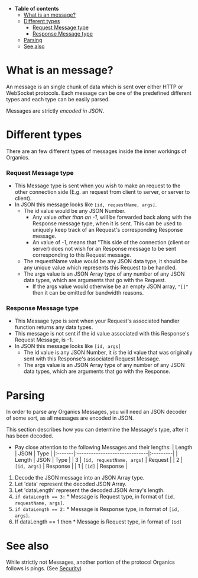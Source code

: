  * **Table of contents**
    * [What is an message?](Messages#What_is_an_message?.md)
    * [Different types](Messages#Different_types.md)
      * [Request Message type](Messages#Request_Message_type.md)
      * [Response Message type](Messages#Response_Message_type.md)
    * [Parsing](Messages#Parsing.md)
    * [See also](Messages#See_also.md)

# What is an message? #
An message is an single chunk of data which is sent over either HTTP or WebSocket protocols. Each message can be one of the predefined different types and each type can be easily parsed.

Messages are strictly _encoded in JSON_.

# Different types #
There are an few different types of messages inside the inner workings of Organics.

### Request Message type ###
  * This Message type is sent when you wish to make an request to the other connection side (E.g. an request from client to server, or server to client).
  * In JSON this message looks like `[id, requestName, args]`.
    * The id value would be any JSON Number.
      * Any value _other than an -1_, will be forwarded back along with the Response message type, when it is sent. This can be used to uniquely keep track of an Request's corresponding Response message.
      * An value of -1, means that "This side of the connection (client or server) does not wish for an Response message to be sent corresponding to this Request message.
    * The requestName value would be any JSON data type, it should be any unique value which represents this Request to be handled.
    * The args value is an JSON Array type of any number of any JSON data types, which are arguments that go with the Request.
      * If the args value would otherwise be an empty JSON array, `"[]"` then it can be omitted for bandwidth reasons.

### Response Message type ###
  * This Message type is sent when your Request's associated handler function returns any data types.
  * This message is not sent if the id value associated with this Response's Request Message, is -1.
  * In JSON this message looks like `[id, args]`
    * The id value is any JSON Number, it _is_ the id value that was originally sent with this Response's associated Request Message.
    * The args value is an JSON Array type of any number of any JSON data types, which are arguments that go with the Response.

# Parsing #
In order to parse any Organics Messages, you will need an JSON decoder of some sort, as all messages are encoded in JSON.

This section describes how you can determine the Message's type, after it has been decoded.

  * Pay close attention to the following Messages and their lengths:
| Length | JSON                          | Type     |
|:-------|:------------------------------|:---------|
| Length | JSON                          | Type     |
| 3      | `[id, requestName, args]`     | Request  |
| 2      | `[id, args]`                  | Response |
| 1      | `[id]`                        | Response |

  1. Decode the JSON message into an JSON Array type.
  1. Let 'data' represent the decoded JSON Array.
  1. Let 'dataLength' represent the decoded JSON Array's length.
  1. `if dataLength == 3:`
    * Message is Request type, in format of `[id, requestName, args]`.
  1. `if dataLength == 2:`
    * Message is Response type, in format of `[id, args]`.
  1. If dataLength == 1 then
    * Message is Request type, in format of `[id]`

# See also #
While strictly not Messages, another portion of the protocol Organics follows is pings. (See [Security](Security#Pings.md))